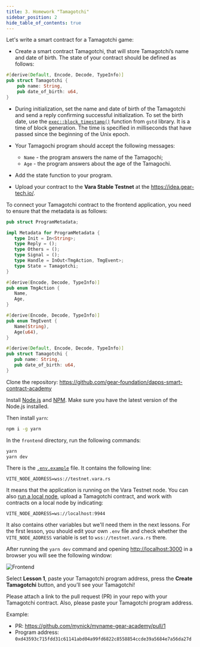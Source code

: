 ```yaml
---
title: 3. Homework "Tamagotchi"
sidebar_position: 2
hide_table_of_contents: true
---
```


Let's write a smart contract for a Tamagotchi game:

- Create a smart contract Tamagotchi, that will store Tamagotchi’s name and date of birth. The state of your contract should be defined as follows:

```rust title="tamagotchi-01/io/src/lib.rs"
#[derive(Default, Encode, Decode, TypeInfo)]
pub struct Tamagotchi {
    pub name: String,
    pub date_of_birth: u64,
}
```

- During initialization, set the name and date of birth of the Tamagotchi and send a reply confirming successful initialization. To set the birth date, use the [`exec::block_timestamp()`](https://docs.gear.rs/gstd/exec/fn.block_timestamp.html) function from `gstd` library. It is a time of block generation. The time is specified in milliseconds that have passed since the beginning of the Unix epoch.
- Your Tamagochi program should accept the following messages:

    - `Name` - the program answers the name of the Tamagochi;
    - `Age` - the program answers about the age of the Tamagochi.

- Add the state function to your program.
- Upload your contract to the **Vara Stable Testnet** at the <https://idea.gear-tech.io/>.

To connect your Tamagotchi contract to the frontend application, you need to ensure that the metadata is as follows:

```rust title="tamagotchi-01/io/src/lib.rs"
pub struct ProgramMetadata;

impl Metadata for ProgramMetadata {
   type Init = In<String>;
   type Reply = ();
   type Others = ();
   type Signal = ();
   type Handle = InOut<TmgAction, TmgEvent>;
   type State = Tamagotchi;
}

#[derive(Encode, Decode, TypeInfo)]
pub enum TmgAction {
   Name,
   Age,
}

#[derive(Encode, Decode, TypeInfo)]
pub enum TmgEvent {
   Name(String),
   Age(u64),
}

#[derive(Default, Encode, Decode, TypeInfo)]
pub struct Tamagotchi {
   pub name: String,
   pub date_of_birth: u64,
}
```

Clone the repository: <https://github.com/gear-foundation/dapps-smart-contract-academy>

Install [Node.js](https://nodejs.org/en/download/) and [NPM](https://docs.npmjs.com/downloading-and-installing-node-js-and-npm). Make sure you have the latest version of the Node.js installed.

Then install `yarn`:

```bash
npm i -g yarn
```

In the `frontend` directory, run the following commands:

```bash
yarn
yarn dev
```

There is the [`.env.example`](https://github.com/gear-foundation/dapps-smart-contract-academy/blob/master/frontend/.env.example) file. It contains the following line:

```
VITE_NODE_ADDRESS=wss://testnet.vara.rs
```

It means that the application is running on the Vara Testnet node. You can also [run a local node](https://wiki.gear-tech.io/docs/node/dev-net), upload a Tamagotchi contract, and work with contracts on a local node by indicating:

```
VITE_NODE_ADDRESS=ws://localhost:9944
```

It also contains other variables but we'll need them in the next lessons. For the first lesson, you should edit your own `.env` file and check whether the `VITE_NODE_ADDRESS` variable is set to `wss://testnet.vara.rs` there.

After running the `yarn dev` command and opening <http://localhost:3000> in a browser you will see the following window:

![Frontend](/img/08/frontend.jpg)

Select **Lesson 1**, paste your Tamagotchi program address, press the **Create Tamagotchi** button, and you’ll see your Tamagotchi!

Please attach a link to the pull request (PR) in your repo with your Tamagotchi contract. Also, please paste your Tamagotchi program address.

Example:

- PR: <https://github.com/mynick/myname-gear-academy/pull/1>
- Program address: `0xd43593c715fdd31c61141abd04a99fd6822c8558854ccde39a5684e7a56da27d`
